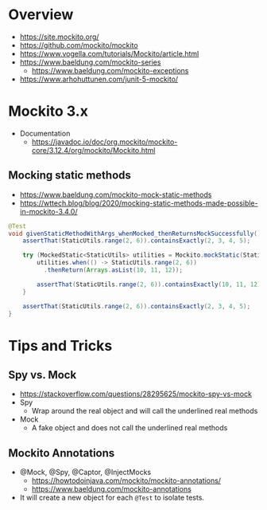# Overview

- https://site.mockito.org/
- https://github.com/mockito/mockito
- https://www.vogella.com/tutorials/Mockito/article.html
- https://www.baeldung.com/mockito-series
    + https://www.baeldung.com/mockito-exceptions
- https://www.arhohuttunen.com/junit-5-mockito/

# Mockito 3.x

- Documentation
    + https://javadoc.io/doc/org.mockito/mockito-core/3.12.4/org/mockito/Mockito.html

## Mocking static methods

- https://www.baeldung.com/mockito-mock-static-methods
- https://wttech.blog/blog/2020/mocking-static-methods-made-possible-in-mockito-3.4.0/

```java
@Test
void givenStaticMethodWithArgs_whenMocked_thenReturnsMockSuccessfully() {
    assertThat(StaticUtils.range(2, 6)).containsExactly(2, 3, 4, 5);

    try (MockedStatic<StaticUtils> utilities = Mockito.mockStatic(StaticUtils.class)) {
        utilities.when(() -> StaticUtils.range(2, 6))
          .thenReturn(Arrays.asList(10, 11, 12));

        assertThat(StaticUtils.range(2, 6)).containsExactly(10, 11, 12);
    }

    assertThat(StaticUtils.range(2, 6)).containsExactly(2, 3, 4, 5);
}
```

# Tips and Tricks

## Spy vs. Mock

- https://stackoverflow.com/questions/28295625/mockito-spy-vs-mock
- Spy
    + Wrap around the real object and will call the underlined real
      methods
- Mock
    + A fake object and does not call the underlined real methods

## Mockito Annotations

- @Mock, @Spy, @Captor, @InjectMocks
    + https://howtodoinjava.com/mockito/mockito-annotations/
    + https://www.baeldung.com/mockito-annotations
- It will create a new object for each `@Test` to isolate tests.
